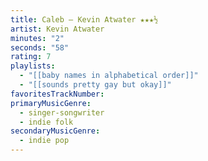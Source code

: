 ```yaml
---
title: Caleb — Kevin Atwater ★★★½
artist: Kevin Atwater
minutes: "2"
seconds: "58"
rating: 7
playlists:
  - "[[baby names in alphabetical order]]"
  - "[[sounds pretty gay but okay]]"
favoritesTrackNumber:
primaryMusicGenre:
  - singer-songwriter
  - indie folk
secondaryMusicGenre:
  - indie pop
---
```

